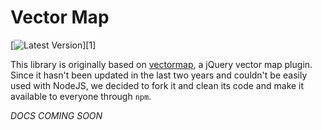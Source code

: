 # Vector Map

[![Latest Version](https://img.shields.io/npm/v/@refactors/vector-map.svg?style=flat-square)][1]

This library is originally based on [vectormap](http://vectormap.com/), a jQuery vector map plugin. Since it hasn't been updated in the last two years and couldn't be easily used with NodeJS, we decided to fork it and clean its code and make it available to everyone through `npm`.

*DOCS COMING SOON*

